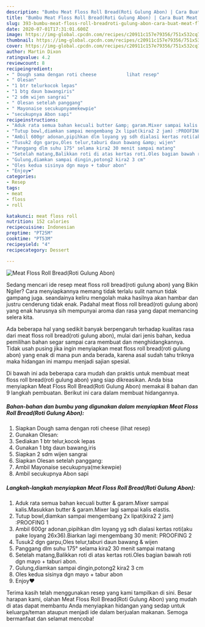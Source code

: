 ```yaml
---
description: "Bumbu Meat Floss Roll Bread(Roti Gulung Abon) | Cara Buat Meat Floss Roll Bread(Roti Gulung Abon) Yang Bisa Manjain Lidah"
title: "Bumbu Meat Floss Roll Bread(Roti Gulung Abon) | Cara Buat Meat Floss Roll Bread(Roti Gulung Abon) Yang Bisa Manjain Lidah"
slug: 393-bumbu-meat-floss-roll-breadroti-gulung-abon-cara-buat-meat-floss-roll-breadroti-gulung-abon-yang-bisa-manjain-lidah
date: 2020-07-01T17:31:01.600Z
image: https://img-global.cpcdn.com/recipes/c20911c157e79356/751x532cq70/meat-floss-roll-breadroti-gulung-abon-foto-resep-utama.jpg
thumbnail: https://img-global.cpcdn.com/recipes/c20911c157e79356/751x532cq70/meat-floss-roll-breadroti-gulung-abon-foto-resep-utama.jpg
cover: https://img-global.cpcdn.com/recipes/c20911c157e79356/751x532cq70/meat-floss-roll-breadroti-gulung-abon-foto-resep-utama.jpg
author: Martin Dixon
ratingvalue: 4.2
reviewcount: 8
recipeingredient:
- " Dough sama dengan roti cheese           lihat resep"
- " Olesan"
- "1 btr telurkocok lepas"
- "1 btg daun bawangiris"
- "2 sdm wijen sangrai"
- " Olesan setelah panggang"
- " Mayonaise secukupnyamekewpie"
- "secukupnya Abon sapi"
recipeinstructions:
- "Aduk rata semua bahan kecuali butter &amp; garam.Mixer sampai kalis.Masukkan butter &amp; garam.Mixer lagi sampai kalis elastis."
- "Tutup bowl,diamkan sampai mengembang 2x lipat(kira2 2 jam) :PROOFING 1"
- "Ambil 600gr adonan,pipihkan dlm loyang yg sdh dialasi kertas roti(aku pake loyang 26x36).Biarkan lagi mengembang 30 menit: PROOFING 2"
- "Tusuk2 dgn garpu,Oles telur,taburi daun bawang &amp; wijen"
- "Panggang dlm suhu 175° selama kira2 30 menit sampai matang"
- "Setelah matang,Balikkan roti di atas kertas roti.Oles bagian bawah roti dgn mayo + taburi abon."
- "Gulung,diamkan sampai dingin,potong2 kira2 3 cm"
- "Oles kedua sisinya dgn mayo + tabur abon"
- "Enjoy❤"
categories:
- Resep
tags:
- meat
- floss
- roll

katakunci: meat floss roll 
nutrition: 152 calories
recipecuisine: Indonesian
preptime: "PT25M"
cooktime: "PT53M"
recipeyield: "4"
recipecategory: Dessert

---
```



![Meat Floss Roll Bread(Roti Gulung Abon)](https://img-global.cpcdn.com/recipes/c20911c157e79356/751x532cq70/meat-floss-roll-breadroti-gulung-abon-foto-resep-utama.jpg)

Sedang mencari ide resep meat floss roll bread(roti gulung abon) yang Bikin Ngiler? Cara menyiapkannya memang tidak terlalu sulit namun tidak gampang juga. seandainya keliru mengolah maka hasilnya akan hambar dan justru cenderung tidak enak. Padahal meat floss roll bread(roti gulung abon) yang enak harusnya sih mempunyai aroma dan rasa yang dapat memancing selera kita.



Ada beberapa hal yang sedikit banyak berpengaruh terhadap kualitas rasa dari meat floss roll bread(roti gulung abon), mulai dari jenis bahan, kedua pemilihan bahan segar sampai cara membuat dan menghidangkannya. Tidak usah pusing jika ingin menyiapkan meat floss roll bread(roti gulung abon) yang enak di mana pun anda berada, karena asal sudah tahu triknya maka hidangan ini mampu menjadi sajian spesial.


Di bawah ini ada beberapa cara mudah dan praktis untuk membuat meat floss roll bread(roti gulung abon) yang siap dikreasikan. Anda bisa menyiapkan Meat Floss Roll Bread(Roti Gulung Abon) memakai 8 bahan dan 9 langkah pembuatan. Berikut ini cara dalam membuat hidangannya.

<!--inarticleads1-->

##### Bahan-bahan dan bumbu yang digunakan dalam menyiapkan Meat Floss Roll Bread(Roti Gulung Abon):

1. Siapkan  Dough sama dengan roti cheese           (lihat resep)
1. Gunakan  Olesan:
1. Sediakan 1 btr telur,kocok lepas
1. Gunakan 1 btg daun bawang,iris
1. Siapkan 2 sdm wijen sangrai
1. Siapkan  Olesan setelah panggang:
1. Ambil  Mayonaise secukupnya(me:kewpie)
1. Ambil secukupnya Abon sapi




<!--inarticleads2-->

##### Langkah-langkah menyiapkan Meat Floss Roll Bread(Roti Gulung Abon):

1. Aduk rata semua bahan kecuali butter &amp; garam.Mixer sampai kalis.Masukkan butter &amp; garam.Mixer lagi sampai kalis elastis.
1. Tutup bowl,diamkan sampai mengembang 2x lipat(kira2 2 jam) :PROOFING 1
1. Ambil 600gr adonan,pipihkan dlm loyang yg sdh dialasi kertas roti(aku pake loyang 26x36).Biarkan lagi mengembang 30 menit: PROOFING 2
1. Tusuk2 dgn garpu,Oles telur,taburi daun bawang &amp; wijen
1. Panggang dlm suhu 175° selama kira2 30 menit sampai matang
1. Setelah matang,Balikkan roti di atas kertas roti.Oles bagian bawah roti dgn mayo + taburi abon.
1. Gulung,diamkan sampai dingin,potong2 kira2 3 cm
1. Oles kedua sisinya dgn mayo + tabur abon
1. Enjoy❤




Terima kasih telah menggunakan resep yang kami tampilkan di sini. Besar harapan kami, olahan Meat Floss Roll Bread(Roti Gulung Abon) yang mudah di atas dapat membantu Anda menyiapkan hidangan yang sedap untuk keluarga/teman ataupun menjadi ide dalam berjualan makanan. Semoga bermanfaat dan selamat mencoba!
